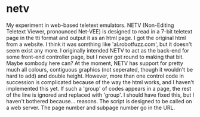 # netv
My experiment in web-based teletext emulators. NETV (Non-Editing Teletext Viewer, pronounced Net-VEE) is designed to read in a 7-bit 
teletext page in the tti format and output it as an html page. I got the original html from a website. I think it was somthing like 
'al.robotfuzz.com', but it doesn't seem exist any more. I originally intended NETV to act as the back-end for some front-end controller
page, but I never got round to making that bit. Maybe sombody here can? At the moment, NETV has support for pretty much all colours,
contiguous graphics (not seperated, though it wouldn't be hard to add) and double height. However, more than one control code in succession
is complicated because of the way the html works, and I haven't implemented this yet. If such a 'group' of codes appears in a page, the 
rest of the line is ignored and replaced with 'group'. I should have fixed this, but I haven't bothered because... reasons. The script
is designed to be called on a web server. The page number and subpage number go in the URL.
